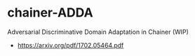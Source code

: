 # chainer-ADDA
Adversarial Discriminative Domain Adaptation in Chainer (WIP)

- https://arxiv.org/pdf/1702.05464.pdf